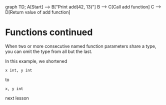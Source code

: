 <div id="chart" class="mermaid">
graph TD;
    A[Start] --> B["Print add(42, 13)"]
    B --> C[Call add function]
    C --> D[Return value of add function]
</div>

# Functions continued
When two or more consecutive named function parameters share a type, you can omit the type from all but the last.

In this example, we shortened

	x int, y int

to

	x, y int

<a onclick="nextOpen()">next lesson</a>
